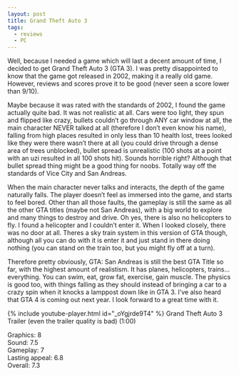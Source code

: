 ```yaml
---
layout: post
title: Grand Theft Auto 3
tags:
  - reviews
  - PC
---
```


Well, because I needed a game which will last a decent amount of time, I decided to get Grand Theft Auto 3 (GTA 3). I was pretty disappointed to know that the game got released in 2002, making it a really old game. However, reviews and scores prove it to be good (never seen a score lower than 9/10).

Maybe because it was rated with the standards of 2002, I found the game actually quite bad. It was not realistic at all. Cars were too light, they spun and flipped like crazy, bullets couldn’t go through ANY car window at all, the main character NEVER talked at all (therefore I don’t even know his name), falling from high places resulted in only less than 10 health lost, trees looked like they were there wasn’t there at all (you could drive through a dense area of trees unblocked), bullet spread is unrealistic (100 shots at a point with an uzi resulted in all 100 shots hit). Sounds horrible right? Although that bullet spread thing might be a good thing for noobs. Totally way off the standards of Vice City and San Andreas.

When the main character never talks and interacts, the depth of the game naturally falls. The player doesn’t feel as immersed into the game, and starts to feel bored. Other than all those faults, the gameplay is still the same as all the other GTA titles (maybe not San Andreas), with a big world to explore and many things to destroy and drive. Oh yes, there is also no helicopters to fly. I found a helicopter and I couldn’t enter it. When I looked closely, there was no door at all. Theres a sky train system in this version of GTA though, although all you can do with it is enter it and just stand in there doing nothing (you can stand on the train too, but you might fly off at a turn).

Therefore pretty obviously, GTA: San Andreas is still the best GTA Title so far, with the highest amount of realistism. It has planes, helicopters, trains… everything. You can swim, eat, grow fat, exercise, gain muscle. The physics is good too, with things falling as they should instead of bringing a car to a crazy spin when it knocks a lamppost down like in GTA 3. I’ve also heard that GTA 4 is coming out next year. I look forward to a great time with it.

{% include youtube-player.html id="_oYgjrde9T4" %}
Grand Theft Auto 3 Trailer (even the trailer quality is bad) (1:00)

Graphics: 8<br />
Sound: 7.5<br />
Gameplay: 7<br />
Lasting appeal: 6.8<br />
Overall: 7.3
